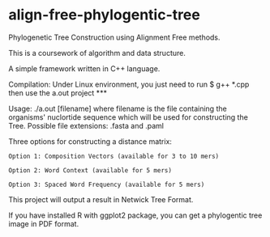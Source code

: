 # align-free-phylogentic-tree
Phylogenetic Tree Construction using Alignment Free methods.

This is a coursework of algorithm and data structure.

A simple framework written in C++ language.

Compilation: Under Linux environment, you just need to run
    $ g++ *.cpp
    then use the a.out project
    ***

Usage: ./a.out [filename]
	where filename is the file containing the organisms' nuclortide sequence which will be used for constructing the Tree. Possible file extensions: .fasta and .paml


Three options for constructing a distance matrix:
	
	Option 1: Composition Vectors (available for 3 to 10 mers) 
 	
 	Option 2: Word Context (available for 5 mers)
 	
 	Option 3: Spaced Word Frequency (available for 5 mers)
  
This project will output a result in Netwick Tree Format.

If you have installed R with ggplot2 package, you can get a phylogentic tree image in PDF format.
